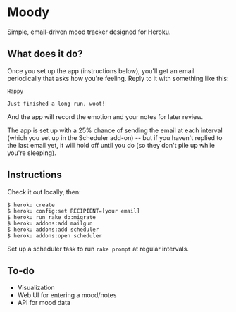 # Moody

Simple, email-driven mood tracker designed for Heroku.

## What does it do?

Once you set up the app (instructions below), you'll get an email periodically that asks how you're feeling. Reply to it with something like this:

    Happy

    Just finished a long run, woot!

And the app will record the emotion and your notes for later review.

The app is set up with a 25% chance of sending the email at each interval (which you set up in the Scheduler add-on) -- but if you haven't replied to the last email yet, it will hold off until you do (so they don't pile up while you're sleeping).

## Instructions

Check it out locally, then:

    $ heroku create
    $ heroku config:set RECIPIENT=[your email]
    $ heroku run rake db:migrate
    $ heroku addons:add mailgun
    $ heroku addons:add scheduler
    $ heroku addons:open scheduler

Set up a scheduler task to run `rake prompt` at regular intervals.

## To-do

* Visualization
* Web UI for entering a mood/notes
* API for mood data